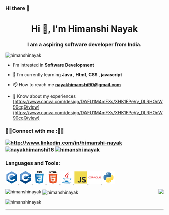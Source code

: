 ### Hi there 👋
<h1 align="center">Hi 👋, I'm Himanshi Nayak</h1>
<h3 align="center">I am a aspiring software developer from India.</h3>

<p align="left"> <img src="https://komarev.com/ghpvc/?username=himanshinayak&label=Profile%20views&color=0e75b6&style=flat" alt="himanshinayak" /></p>

- I'm intrested in **Software Development**

- 🌱 I’m currently learning **Java , Html, CSS , javascript**

- 📫 How to reach me **nayakhimanshi90@gmail.com**

- 📄 Know about my experiences [https://www.canva.com/design/DAFU1M4mFXs/XHK1FPeVy_DLRHOnW90cqQ/view](https://www.canva.com/design/DAFU1M4mFXs/XHK1FPeVy_DLRHOnW90cqQ/view)

<h3 align="left"> 🤝🤝Connect with me :🤝🤝
<p align="left">
<a href="https://linkedin.com/in/http://www.linkedin.com/in/himanshi-nayak" target="blank"><img align="center" src="https://raw.githubusercontent.com/rahuldkjain/github-profile-readme-generator/master/src/images/icons/Social/linked-in-alt.svg" alt="http://www.linkedin.com/in/himanshi-nayak" height="30" width="40" /></a>
<a href="https://instagram.com/nayakhimanshi16" target="blank"><img align="center" src="https://raw.githubusercontent.com/rahuldkjain/github-profile-readme-generator/master/src/images/icons/Social/instagram.svg" alt="nayakhimanshi16" height="30" width="40" /></a>
<a href="https://www.hackerrank.com/himanshi nayak" target="blank"><img align="center" src="https://raw.githubusercontent.com/rahuldkjain/github-profile-readme-generator/master/src/images/icons/Social/hackerrank.svg" alt="himanshi nayak" height="30" width="40" /></a>
</p>

<h3 align="left">Languages and Tools:</h3>
<p align="left"> <a href="https://www.cprogramming.com/" target="_blank" rel="noreferrer"> <img src="https://raw.githubusercontent.com/devicons/devicon/master/icons/c/c-original.svg" alt="c" width="40" height="40"/> </a> <a href="https://www.w3schools.com/cpp/" target="_blank" rel="noreferrer"> <img src="https://raw.githubusercontent.com/devicons/devicon/master/icons/cplusplus/cplusplus-original.svg" alt="cplusplus" width="40" height="40"/> </a> <a href="https://www.w3schools.com/css/" target="_blank" rel="noreferrer"> <img src="https://raw.githubusercontent.com/devicons/devicon/master/icons/css3/css3-original-wordmark.svg" alt="css3" width="40" height="40"/> </a> <a href="https://www.w3.org/html/" target="_blank" rel="noreferrer"> <img src="https://raw.githubusercontent.com/devicons/devicon/master/icons/html5/html5-original-wordmark.svg" alt="html5" width="40" height="40"/> </a> <a href="https://www.java.com" target="_blank" rel="noreferrer"> <img src="https://raw.githubusercontent.com/devicons/devicon/master/icons/java/java-original.svg" alt="java" width="40" height="40"/> </a> <a href="https://developer.mozilla.org/en-US/docs/Web/JavaScript" target="_blank" rel="noreferrer"> <img src="https://raw.githubusercontent.com/devicons/devicon/master/icons/javascript/javascript-original.svg" alt="javascript" width="40" height="40"/> </a> <a href="https://www.oracle.com/" target="_blank" rel="noreferrer"> <img src="https://raw.githubusercontent.com/devicons/devicon/master/icons/oracle/oracle-original.svg" alt="oracle" width="40" height="40"/> </a> <a href="https://www.python.org" target="_blank" rel="noreferrer"> <img src="https://raw.githubusercontent.com/devicons/devicon/master/icons/python/python-original.svg" alt="python" width="40" height="40"/> </a> </p>

<p><img align="left" src="https://github-readme-stats.vercel.app/api/top-langs?username=himanshinayak&show_icons=true&locale=en&layout=compact" alt="himanshinayak" /></p>

<p><img align ="right" src="https://www.google.com/imgres?imgurl=https%3A%2F%2Fi.pinimg.com%2Foriginals%2Fe7%2F26%2Fc7%2Fe726c74ac081eed50feee1433d12c998.gif&tbnid=tkD88475CNPNmM&vet=12ahUKEwjhxqK6gpKDAxV_ZmwGHfy9BZMQMygFegQIARBt..i&imgrefurl=https%3A%2F%2Fwww.pinterest.com%2Fpin%2Fhello-dribbble-by-chlo-chassany--717268678168057748%2F&docid=6zN6nteKRMUD4M&w=800&h=600&q=coding%20girl%20image%20gif%20&ved=2ahUKEwjhxqK6gpKDAxV_ZmwGHfy9BZMQMygFegQIARBt"/></p>
<p>&nbsp;<img align="center" src="https://github-readme-stats.vercel.app/api?username=himanshinayak&show_icons=true&locale=en" alt="himanshinayak" /></p>




<p align="left"> <img src="https://komarev.com/ghpvc/?username=himanshinayak&label=Profile%20views&color=0e75b6&style=flat" alt="himanshinayak" /> </p>

<hr>




